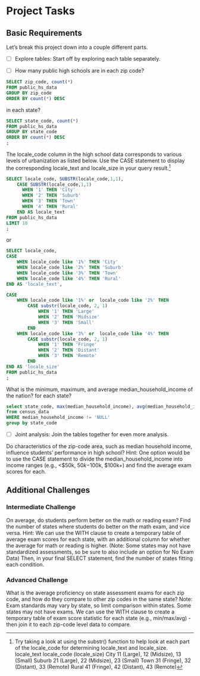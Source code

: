# Project Tasks

## Basic Requirements
Let’s break this project down into a couple different parts.

- [ ] Explore tables: Start off by exploring each table separately.

- [ ] How many public high schools are in each zip code?
```sql
SELECT zip_code, count(*)
FROM public_hs_data
GROUP BY zip_code
ORDER BY count(*) DESC
```

in each state?

```sql
SELECT state_code, count(*)
FROM public_hs_data
GROUP BY state_code
ORDER BY count(*) DESC
;
```

The locale_code column in the high school data corresponds to various levels of urbanization as listed below. Use the CASE statement to display the corresponding locale_text and locale_size in your query result.[^1]
[^1]: Try taking a look at using the substr() function to help look at each part of the locale_code for determining locale_text and locale_size.
locale_text	locale_code (locale_size)
City	11 (Large), 12 (Midsize), 13 (Small)
Suburb	21 (Large), 22 (Midsize), 23 (Small)
Town	31 (Fringe), 32 (Distant), 33 (Remote)
Rural	41 (Fringe), 42 (Distant), 43 (Remote)

```sql
SELECT locale_code, SUBSTR(locale_code,1,1),
	CASE SUBSTR(locale_code,1,1)
	  WHEN '1' THEN 'City'
	  WHEN '2' THEN 'Suburb'
	  WHEN '3' THEN 'Town'
	  WHEN '4' THEN 'Rural'
	END AS locale_text
FROM public_hs_data
LIMIT 10
;
```
or
```sql
SELECT locale_code,
CASE
	WHEN locale_code like '1%' THEN 'City'
	WHEN locale_code like '2%' THEN 'Suburb'
	WHEN locale_code like '3%' THEN 'Town'
	WHEN locale_code like '4%' THEN 'Rural'
END AS 'locale_text',

CASE
	WHEN locale_code like '1%' or  locale_code like '2%' THEN 
		CASE substr(locale_code, 2, 1)
			WHEN '1' THEN 'Large'
			WHEN '2' THEN 'Midsize'
			WHEN '3' THEN 'Small'
		END
	WHEN locale_code like '3%' or  locale_code like '4%' THEN
		CASE substr(locale_code, 2, 1)
			WHEN '1' THEN 'Fringe'
			WHEN '2' THEN 'Distant'
			WHEN '3' THEN 'Remote'
		END 
END AS 'locale_size'
FROM public_hs_data
;
```

What is the minimum, maximum, and average median_household_income of the nation? for each state?
```sql
select state_code, max(median_household_income), avg(median_household_income), min(median_household_income)
from census_data
WHERE median_household_income != 'NULL'
group by state_code
```
- [ ] Joint analysis: Join the tables together for even more analysis.

Do characteristics of the zip-code area, such as median household income, influence students’ performance in high school?
Hint: One option would be to use the CASE statement to divide the median_household_income into income ranges (e.g., <$50k, $50k-$100k, $100k+) and find the average exam scores for each.

## Additional Challenges

### Intermediate Challenge

On average, do students perform better on the math or reading exam? Find the number of states where students do better on the math exam, and vice versa.
Hint: We can use the WITH clause to create a temporary table of average exam scores for each state, with an additional column for whether the average for math or reading is higher. (Note: Some states may not have standardized assessments, so be sure to also include an option for No Exam Data) Then, in your final SELECT statement, find the number of states fitting each condition.

### Advanced Challenge

What is the average proficiency on state assessment exams for each zip code, and how do they compare to other zip codes in the same state?
Note: Exam standards may vary by state, so limit comparison within states. Some states may not have exams. We can use the WITH clause to create a temporary table of exam score statistic for each state (e.g., min/max/avg) - then join it to each zip-code level data to compare.
